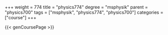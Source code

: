 +++
weight = 774
title = "physics774"
degree = "msphysik"
parent = "physics700"
tags = ["msphysik", "physics774", "physics700"]
categories = ["course"]
+++

{{< genCoursePage >}}

